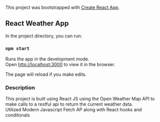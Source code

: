This project was bootstrapped with [Create React App](https://github.com/facebook/create-react-app).

## React Weather App

In the project directory, you can run:

### `npm start`

Runs the app in the development mode.<br />
Open [http://localhost:3000](http://localhost:3000) to view it in the browser.

The page will reload if you make edits.<br />

### Description

This project is built using React JS using the Open Weather Map API to make calls to a restful api to return the current weather data. <br />
Utilized Modern Javascript Fetch AP along with React hooks and conditonals <br />

